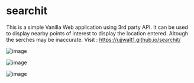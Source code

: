 # searchit
This is a simple Vanilla Web application using 3rd party API. It can be used to display nearby points of interest to display the location entered. Altough the serches may be inaccurate. 
Visit : https://ujjwalt1.github.io/searchit/

![image](https://github.com/UjjwalT1/searchit/assets/121283901/6e973cd0-17c5-4f10-b920-ff977b2ffb4f)

![image](https://github.com/UjjwalT1/searchit/assets/121283901/8d808182-71e1-453f-bb46-cd3a90007eb7)

![image](https://github.com/UjjwalT1/searchit/assets/121283901/aafaf19c-7a8e-486e-93f0-673e1aca8c24)

